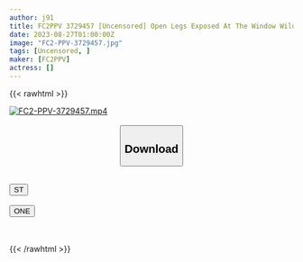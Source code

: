 ```yaml
---
author: j91
title: FC2PPV 3729457 [Uncensored] Open Legs Exposed At The Window Wild Sex! A Libido Beast That Looks Like An Adult. Captured By A Carnivorous JD’s Shaved Pussy, Demon Piston Vaginal Cum Shot In A Slimy Small Hole That Can Not Be Stopped For 20 Minutes!
date: 2023-08-27T01:00:00Z
image: "FC2-PPV-3729457.jpg"
tags: [Uncensored, ]
maker: [FC2PPV]
actress: []
---
```



{{< rawhtml >}}

<div class="video" data-videoid="8VG6gWy7aMToVyx">
    <a href="javascript:;">
        <img src="https://my.j91.asia/posts/FC2-PPV-3729457/FC2-PPV-3729457.jpg" width="WIDTH" height="HEIGHT" alt="FC2-PPV-3729457.mp4" loading="lazy">
    </a>
</div>

<script type="text/javascript" src="https://j91.asia/asset/on-demand-st.js"></script>

<br>
  <link rel="stylesheet" href="https://j91.asia/asset/bs5.css">
  
  <center>
  <button class="btn btn-primary" type="button" data-bs-toggle="collapse" data-bs-target=".multi-collapse" aria-expanded="false" aria-controls="multiCollapseExample1 multiCollapseExample2"><h2>Download</h2></button></center>
</p>
<div class="row">
  <div class="col">
    <div class="collapse multi-collapse" id="multiCollapseExample1">
      <div class="card card-body">
	      	      <br>
<div class="buttons">  
<a href="https://streamtape.to/v/8VG6gWy7aMToVyx"><button class="btn-hover color-3"><i class="fa fa-download"></i> ST</button></a></div>
    </div>
  </div>
</div>
  <div class="col">
    <div class="collapse multi-collapse" id="multiCollapseExample2">
      <div class="card card-body">
	      <br>
<div class="buttons">
    <a href="https://oneupload.to/8lsaufiug6f3"><button class="btn-hover color-9"><i class="fa fa-download"></i> ONE</button></a></div>
<br><br>
      </div>
    </div>
  </div>
</div>

{{< /rawhtml >}}